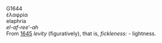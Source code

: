 G1644  
ἐλαφρία  
elaphria  
*el-af-ree‘-ah*  
From [1645](g1645) *levity* (figuratively), that is, *fickleness:* -
lightness.  
